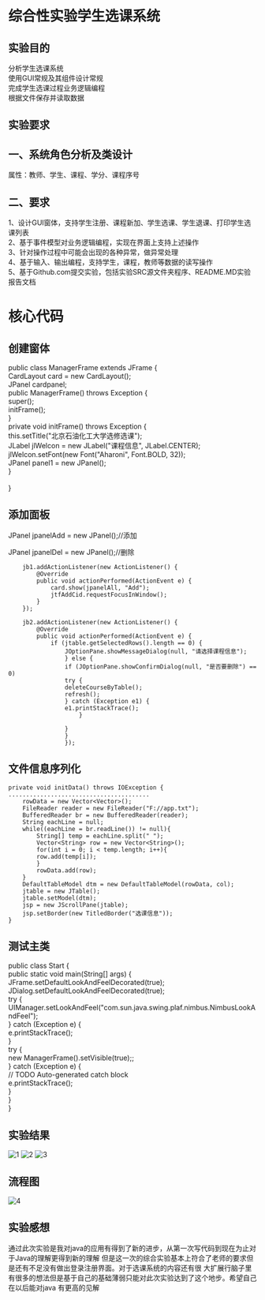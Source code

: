 综合性实验学生选课系统
====================
实验目的
-------
分析学生选课系统<br>
使用GUI常规及其组件设计常规<br>
完成学生选课过程业务逻辑编程<br>
根据文件保存并读取数据<br>

实验要求
-------
一、系统角色分析及类设计
----------------------
属性：教师、学生、课程、学分、课程序号<br>

二、要求
-------
1、设计GUI窗体，支持学生注册、课程新加、学生选课、学生退课、打印学生选课列表<br>
2、基于事件模型对业务逻辑编程，实现在界面上支持上述操作<br>
3、针对操作过程中可能会出现的各种异常，做异常处理<br>
4、基于输入、输出编程，支持学生，课程，教师等数据的读写操作<br>
5、基于Github.com提交实验，包括实验SRC源文件夹程序、README.MD实验报告文档<br>


核心代码
=======

创建窗体
-------
public class ManagerFrame extends JFrame {<br>
	CardLayout card = new CardLayout();<br>
	JPanel cardpanel;<br>
	public ManagerFrame() throws Exception {<br>
		super();<br>
		initFrame();<br>
	}<br>
  private void initFrame() throws Exception {<br>
		this.setTitle("北京石油化工大学选修选课");<br>
		JLabel jlWelcon = new JLabel("课程信息", JLabel.CENTER);<br>
		jlWelcon.setFont(new Font("Aharoni", Font.BOLD, 32));<br>
		JPanel panel1 = new JPanel();<br>
	}<br>
<br>
}<br>





添加面板
-------

JPanel jpanelAdd = new JPanel();//添加<br>

JPanel jpanelDel = new JPanel();//删除<br>

		jb1.addActionListener(new ActionListener() {
			@Override
			public void actionPerformed(ActionEvent e) {
				card.show(jpanelAll, "Add");
				jtfAddCid.requestFocusInWindow();
			}
		});

		jb2.addActionListener(new ActionListener() {
			@Override
			public void actionPerformed(ActionEvent e) {
				if (jtable.getSelectedRows().length == 0) {
					JOptionPane.showMessageDialog(null, "请选择课程信息");
				    } else {
					if (JOptionPane.showConfirmDialog(null, "是否要删除") == 0)
					try {
					deleteCourseByTable();
					refresh();
					} catch (Exception e1) {
					e1.printStackTrace();
						}

				    }
			        }
		            });
		
    
    
    
    
文件信息序列化
-------------




	private void initData() throws IOException {
	........................................
	    rowData = new Vector<Vector>();
	    FileReader reader = new FileReader("F://app.txt");
		BufferedReader br = new BufferedReader(reader);
		String eachLine = null;
		while((eachLine = br.readLine()) != null){
			String[] temp = eachLine.split(" ");
			Vector<String> row = new Vector<String>();
			for(int i = 0; i < temp.length; i++){
			row.add(temp[i]);
			}
			rowData.add(row);
		}
		DefaultTableModel dtm = new DefaultTableModel(rowData, col);
		jtable = new JTable();
		jtable.setModel(dtm);
		jsp = new JScrollPane(jtable);
		jsp.setBorder(new TitledBorder("选课信息"));
	}


测试主类
-------

public class Start {<br>
	public static void main(String[] args) {<br>
		JFrame.setDefaultLookAndFeelDecorated(true);<br>
		JDialog.setDefaultLookAndFeelDecorated(true);<br>
		try {<br>
			UIManager.setLookAndFeel("com.sun.java.swing.plaf.nimbus.NimbusLookAndFeel");<br>
		} catch (Exception e) { <br>
			e.printStackTrace();<br>
		}<br>
		try {<br>
			new ManagerFrame().setVisible(true);;<br>
		} catch (Exception e) {<br>
			// TODO Auto-generated catch block<br>
			e.printStackTrace();<br>
		}<br>
	}<br>
}<br>




实验结果
-------
![1](https://github.com/hekaiyuan1/java-5/blob/master/1.png)
![2](https://github.com/hekaiyuan1/java-5/blob/master/2.png)
![3](https://github.com/hekaiyuan1/java-5/blob/master/3.png)

流程图
---------
![4](https://github.com/hekaiyuan1/java-5/blob/master/4.png)

实验感想
-------

通过此次实验是我对java的应用有得到了新的进步，从第一次写代码到现在为止对于Java的理解更得到新的理解
但是这一次的综合实验基本上符合了老师的要求但是还有不足没有做出登录注册界面。对于选课系统的内容还有很
大扩展行脑子里有很多的想法但是基于自己的基础薄弱只能对此次实验达到了这个地步。希望自己在以后能对java
有更高的见解








  

